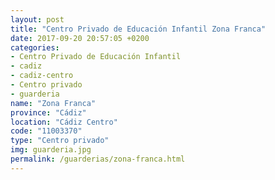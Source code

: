 ```yaml
---
layout: post
title: "Centro Privado de Educación Infantil Zona Franca"
date: 2017-09-20 20:57:05 +0200
categories:
- Centro Privado de Educación Infantil
- cadiz
- cadiz-centro
- Centro privado
- guarderia
name: "Zona Franca"
province: "Cádiz"
location: "Cádiz Centro"
code: "11003370"
type: "Centro privado"
img: guarderia.jpg
permalink: /guarderias/zona-franca.html
---
```

